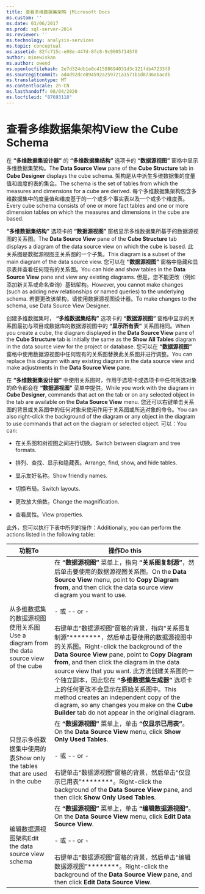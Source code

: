 ```yaml
---
title: 查看多维数据集架构 |Microsoft Docs
ms.custom: ''
ms.date: 03/06/2017
ms.prod: sql-server-2014
ms.reviewer: ''
ms.technology: analysis-services
ms.topic: conceptual
ms.assetid: 82fc715c-e08e-447d-8fc8-9c9005f145f0
author: minewiskan
ms.author: owend
ms.openlocfilehash: 2e7d324db1e0c41588694031d3c121fdb47233f9
ms.sourcegitcommit: ad4d92dce894592a259721a1571b1d8736abacdb
ms.translationtype: MT
ms.contentlocale: zh-CN
ms.lasthandoff: 08/04/2020
ms.locfileid: "87693118"
---
```

# <a name="view-the-cube-schema"></a><span data-ttu-id="f9e0b-102">查看多维数据集架构</span><span class="sxs-lookup"><span data-stu-id="f9e0b-102">View the Cube Schema</span></span>
  <span data-ttu-id="f9e0b-103">在 **“多维数据集设计器”** 的 **“多维数据集结构”** 选项卡的 **“数据源视图”** 窗格中显示多维数据集架构。</span><span class="sxs-lookup"><span data-stu-id="f9e0b-103">The **Data Source View** pane of the **Cube Structure** tab in **Cube Designer** displays the cube schema.</span></span> <span data-ttu-id="f9e0b-104">架构是从中派生多维数据集的度量值和维度的表的集合。</span><span class="sxs-lookup"><span data-stu-id="f9e0b-104">The schema is the set of tables from which the measures and dimensions for a cube are derived.</span></span> <span data-ttu-id="f9e0b-105">每个多维数据集架构包含多维数据集中的度量值和维度基于的一个或多个事实表以及一个或多个维度表。</span><span class="sxs-lookup"><span data-stu-id="f9e0b-105">Every cube schema consists of one or more fact tables and one or more dimension tables on which the measures and dimensions in the cube are based.</span></span>  
  
 <span data-ttu-id="f9e0b-106">**“多维数据集结构”** 选项卡的 **“数据源视图”** 窗格显示多维数据集所基于的数据源视图的关系图。</span><span class="sxs-lookup"><span data-stu-id="f9e0b-106">The **Data Source View** pane of the **Cube Structure** tab displays a diagram of the data source view on which the cube is based.</span></span> <span data-ttu-id="f9e0b-107">此关系图是数据源视图主关系图的一个子集。</span><span class="sxs-lookup"><span data-stu-id="f9e0b-107">This diagram is a subset of the main diagram of the data source view.</span></span> <span data-ttu-id="f9e0b-108">您可以在 **“数据源视图”** 窗格中隐藏和显示表并查看任何现有的关系图。</span><span class="sxs-lookup"><span data-stu-id="f9e0b-108">You can hide and show tables in the **Data Source View** pane and view any existing diagrams.</span></span> <span data-ttu-id="f9e0b-109">但是，您不能更改（例如添加新关系或命名查询）基础架构。</span><span class="sxs-lookup"><span data-stu-id="f9e0b-109">However, you cannot make changes (such as adding new relationships or named queries) to the underlying schema.</span></span> <span data-ttu-id="f9e0b-110">若要更改该架构，请使用数据源视图设计器。</span><span class="sxs-lookup"><span data-stu-id="f9e0b-110">To make changes to the schema, use Data Source View Designer.</span></span>  
  
 <span data-ttu-id="f9e0b-111">创建多维数据集时， **“多维数据集结构”** 选项卡的 **“数据源视图”** 窗格中显示的关系图最初与项目或数据库的数据源视图中的 **“显示所有表”** 关系图相同。</span><span class="sxs-lookup"><span data-stu-id="f9e0b-111">When you create a cube, the diagram displayed in the **Data Source View** pane of the **Cube Structure** tab is initially the same as the **Show All Tables** diagram in the data source view for the project or database.</span></span> <span data-ttu-id="f9e0b-112">您可以在 **“数据源视图”** 窗格中使用数据源视图中任何现有的关系图替换此关系图并进行调整。</span><span class="sxs-lookup"><span data-stu-id="f9e0b-112">You can replace this diagram with any existing diagram in the data source view and make adjustments in the **Data Source View** pane.</span></span>  
  
 <span data-ttu-id="f9e0b-113">在 **“多维数据集设计器”** 中使用关系图时，作用于选项卡或选项卡中任何所选对象的命令都会在 **“数据源视图”** 菜单中提供。</span><span class="sxs-lookup"><span data-stu-id="f9e0b-113">While you work with the diagram in **Cube Designer**, commands that act on the tab or on any selected object in the tab are available on the **Data Source View** menu.</span></span> <span data-ttu-id="f9e0b-114">您还可以右键单击关系图的背景或关系图中的任何对象来使用作用于关系图或所选对象的命令。</span><span class="sxs-lookup"><span data-stu-id="f9e0b-114">You can also right-click the background of the diagram or any object in the diagram to use commands that act on the diagram or selected object.</span></span> <span data-ttu-id="f9e0b-115">可以：</span><span class="sxs-lookup"><span data-stu-id="f9e0b-115">You can:</span></span>  
  
-   <span data-ttu-id="f9e0b-116">在关系图和树视图之间进行切换。</span><span class="sxs-lookup"><span data-stu-id="f9e0b-116">Switch between diagram and tree formats.</span></span>  
  
-   <span data-ttu-id="f9e0b-117">排列、查找、显示和隐藏表。</span><span class="sxs-lookup"><span data-stu-id="f9e0b-117">Arrange, find, show, and hide tables.</span></span>  
  
-   <span data-ttu-id="f9e0b-118">显示友好名称。</span><span class="sxs-lookup"><span data-stu-id="f9e0b-118">Show friendly names.</span></span>  
  
-   <span data-ttu-id="f9e0b-119">切换布局。</span><span class="sxs-lookup"><span data-stu-id="f9e0b-119">Switch layouts.</span></span>  
  
-   <span data-ttu-id="f9e0b-120">更改放大倍数。</span><span class="sxs-lookup"><span data-stu-id="f9e0b-120">Change the magnification.</span></span>  
  
-   <span data-ttu-id="f9e0b-121">查看属性。</span><span class="sxs-lookup"><span data-stu-id="f9e0b-121">View properties.</span></span>  
  
 <span data-ttu-id="f9e0b-122">此外，您可以执行下表中所列的操作：</span><span class="sxs-lookup"><span data-stu-id="f9e0b-122">Additionally, you can perform the actions listed in the following table:</span></span>  
  
|<span data-ttu-id="f9e0b-123">功能</span><span class="sxs-lookup"><span data-stu-id="f9e0b-123">To</span></span>|<span data-ttu-id="f9e0b-124">操作</span><span class="sxs-lookup"><span data-stu-id="f9e0b-124">Do this</span></span>|  
|--------|-------------|  
|<span data-ttu-id="f9e0b-125">从多维数据集的数据源视图使用关系图</span><span class="sxs-lookup"><span data-stu-id="f9e0b-125">Use a diagram from the data source view of the cube</span></span>|<span data-ttu-id="f9e0b-126">在 **“数据源视图”** 菜单上，指向 **“关系图复制源”**，然后单击要使用的数据源视图关系图。</span><span class="sxs-lookup"><span data-stu-id="f9e0b-126">On the **Data Source View** menu, point to **Copy Diagram from**, and then click the data source view diagram you want to use.</span></span><br /><br /> <span data-ttu-id="f9e0b-127">- 或 -</span><span class="sxs-lookup"><span data-stu-id="f9e0b-127">- or -</span></span><br /><br /> <span data-ttu-id="f9e0b-128">右键单击“数据源视图”窗格的背景，指向“关系图复制源”\*\*\*\*\*\*\*\*，然后单击要使用的数据源视图中的关系图。</span><span class="sxs-lookup"><span data-stu-id="f9e0b-128">Right-click the background of the **Data Source View** pane, point to **Copy Diagram from**, and then click the diagram in the data source view that you want.</span></span> <span data-ttu-id="f9e0b-129">此方法创建关系图的一个独立副本，因此您在 **“多维数据集生成器”** 选项卡上的任何更改不会显示在原始关系图中。</span><span class="sxs-lookup"><span data-stu-id="f9e0b-129">This method creates an independent copy of the diagram, so any changes you make on the **Cube Builder** tab do not appear in the original diagram.</span></span>|  
|<span data-ttu-id="f9e0b-130">只显示多维数据集中使用的表</span><span class="sxs-lookup"><span data-stu-id="f9e0b-130">Show only the tables that are used in the cube</span></span>|<span data-ttu-id="f9e0b-131">在 **“数据源视图”** 菜单上，单击 **“仅显示已用表”**。</span><span class="sxs-lookup"><span data-stu-id="f9e0b-131">On the **Data Source View** menu, click **Show Only Used Tables**.</span></span><br /><br /> <span data-ttu-id="f9e0b-132">- 或 -</span><span class="sxs-lookup"><span data-stu-id="f9e0b-132">- or -</span></span><br /><br /> <span data-ttu-id="f9e0b-133">右键单击“数据源视图”窗格的背景，然后单击“仅显示已用表”\*\*\*\*\*\*\*\*。</span><span class="sxs-lookup"><span data-stu-id="f9e0b-133">Right-click the background of the **Data Source View** pane, and then click **Show Only Used Tables**.</span></span>|  
|<span data-ttu-id="f9e0b-134">编辑数据源视图架构</span><span class="sxs-lookup"><span data-stu-id="f9e0b-134">Edit the data source view schema</span></span>|<span data-ttu-id="f9e0b-135">在 **“数据源视图”** 菜单上，单击 **“编辑数据源视图”**。</span><span class="sxs-lookup"><span data-stu-id="f9e0b-135">On the **Data Source View** menu, click **Edit Data Source View**.</span></span><br /><br /> <span data-ttu-id="f9e0b-136">- 或 -</span><span class="sxs-lookup"><span data-stu-id="f9e0b-136">- or -</span></span><br /><br /> <span data-ttu-id="f9e0b-137">右键单击“数据源视图”窗格的背景，然后单击“编辑数据源视图”\*\*\*\*\*\*\*\*。</span><span class="sxs-lookup"><span data-stu-id="f9e0b-137">Right-click the background of the **Data Source View** pane, and then click **Edit Data Source View**.</span></span>|  
  
  
